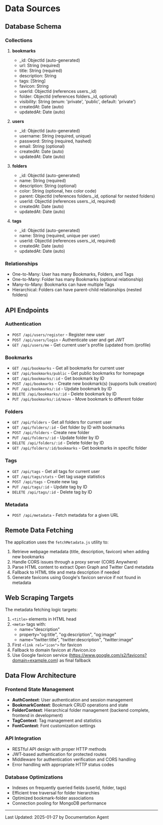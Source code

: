 # Data Sources

## Database Schema
### Collections
1. **bookmarks**
   - _id: ObjectId (auto-generated)
   - url: String (required)
   - title: String (required)
   - description: String
   - tags: [String]
   - favicon: String
   - userId: ObjectId (references users._id)
   - folder: ObjectId (references folders._id, optional)
   - visibility: String (enum: 'private', 'public', default: 'private')
   - createdAt: Date (auto)
   - updatedAt: Date (auto)

2. **users**
   - _id: ObjectId (auto-generated)
   - username: String (required, unique)
   - password: String (required, hashed)
   - email: String (optional)
   - createdAt: Date (auto)
   - updatedAt: Date (auto)

3. **folders**
   - _id: ObjectId (auto-generated)
   - name: String (required)
   - description: String (optional)
   - color: String (optional, hex color code)
   - parent: ObjectId (references folders._id, optional for nested folders)
   - userId: ObjectId (references users._id, required)
   - createdAt: Date (auto)
   - updatedAt: Date (auto)

4. **tags**
   - _id: ObjectId (auto-generated)
   - name: String (required, unique per user)
   - userId: ObjectId (references users._id, required)
   - createdAt: Date (auto)
   - updatedAt: Date (auto)

### Relationships
- One-to-Many: User has many Bookmarks, Folders, and Tags
- One-to-Many: Folder has many Bookmarks (optional relationship)
- Many-to-Many: Bookmarks can have multiple Tags
- Hierarchical: Folders can have parent-child relationships (nested folders)

## API Endpoints
### Authentication
- `POST /api/users/register` - Register new user
- `POST /api/users/login` - Authenticate user and get JWT
- `GET /api/users/me` - Get current user's profile (updated from /profile)

### Bookmarks
- `GET /api/bookmarks` - Get all bookmarks for current user
- `GET /api/bookmarks/public` - Get public bookmarks for homepage
- `GET /api/bookmarks/:id` - Get bookmark by ID
- `POST /api/bookmarks` - Create new bookmark(s) (supports bulk creation)
- `PUT /api/bookmarks/:id` - Update bookmark by ID
- `DELETE /api/bookmarks/:id` - Delete bookmark by ID
- `PUT /api/bookmarks/:id/move` - Move bookmark to different folder

### Folders
- `GET /api/folders` - Get all folders for current user
- `GET /api/folders/:id` - Get folder by ID with bookmarks
- `POST /api/folders` - Create new folder
- `PUT /api/folders/:id` - Update folder by ID
- `DELETE /api/folders/:id` - Delete folder by ID
- `GET /api/folders/:id/bookmarks` - Get bookmarks in specific folder

### Tags
- `GET /api/tags` - Get all tags for current user
- `GET /api/tags/stats` - Get tag usage statistics
- `POST /api/tags` - Create new tag
- `PUT /api/tags/:id` - Update tag by ID
- `DELETE /api/tags/:id` - Delete tag by ID

### Metadata
- `POST /api/metadata` - Fetch metadata for a given URL

## Remote Data Fetching
The application uses the `fetchMetadata.js` utility to:
1. Retrieve webpage metadata (title, description, favicon) when adding new bookmarks
2. Handle CORS issues through a proxy server (CORS Anywhere)
3. Parse HTML content to extract Open Graph and Twitter Card metadata
4. Fallback to HTML title and meta description if needed
5. Generate favicons using Google's favicon service if not found in metadata

## Web Scraping Targets
The metadata fetching logic targets:
1. `<title>` elements in HTML head
2. `<meta>` tags with:
   - name="description"
   - property="og:title", "og:description", "og:image"
   - name="twitter:title", "twitter:description", "twitter:image"
3. First `<link rel="icon">` for favicon
4. Fallback to domain favicon at /favicon.ico
5. Use Google favicon service (https://www.google.com/s2/favicons?domain=example.com) as final fallback

## Data Flow Architecture
### Frontend State Management
- **AuthContext**: User authentication and session management
- **BookmarkContext**: Bookmark CRUD operations and state
- **FolderContext**: Hierarchical folder management (backend complete, frontend in development)
- **TagContext**: Tag management and statistics
- **FontContext**: Font customization settings

### API Integration
- RESTful API design with proper HTTP methods
- JWT-based authentication for protected routes
- Middleware for authentication verification and CORS handling
- Error handling with appropriate HTTP status codes

### Database Optimizations
- Indexes on frequently queried fields (userId, folder, tags)
- Efficient tree traversal for folder hierarchies
- Optimized bookmark-folder associations
- Connection pooling for MongoDB performance

---
Last Updated: 2025-01-27 by Documentation Agent
